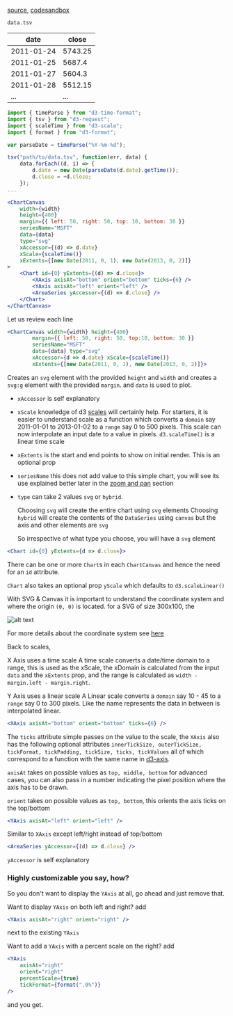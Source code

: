 [source](https://github.com/kossidts/react-stockcharts/blob/master/docs/lib/charts/AreaChart.js), [codesandbox](https://codesandbox.io/s/github/rrag/react-stockcharts-examples2/tree/master/examples/AreaChart)

`data.tsv`

| date       | close   |
| ---------- | ------- |
| 2011-01-24 | 5743.25 |
| 2011-01-25 | 5687.4  |
| 2011-01-27 | 5604.3  |
| 2011-01-28 | 5512.15 |
| ...        | ...     |

```js
import { timeParse } from "d3-time-format";
import { tsv } from "d3-request";
import { scaleTime } from "d3-scale";
import { format } from "d3-format";

var parseDate = timeParse("%Y-%m-%d");

tsv("path/to/data.tsv", function(err, data) {
	data.forEach((d, i) => {
		d.date = new Date(parseDate(d.date).getTime());
		d.close = +d.close;
	});
...
```

```jsx
<ChartCanvas
    width={width}
    height={400}
    margin={{ left: 50, right: 50, top: 10, bottom: 30 }}
    seriesName="MSFT"
    data={data}
    type="svg"
    xAccessor={(d) => d.date}
    xScale={scaleTime()}
    xExtents={[new Date(2011, 0, 1), new Date(2013, 0, 2)]}
>
    <Chart id={0} yExtents={(d) => d.close}>
        <XAxis axisAt="bottom" orient="bottom" ticks={6} />
        <YAxis axisAt="left" orient="left" />
        <AreaSeries yAccessor={(d) => d.close} />
    </Chart>
</ChartCanvas>
```

Let us review each line

```jsx
<ChartCanvas width={width} height={400}
		margin={{ left: 50, right: 50, top:10, bottom: 30 }}
		seriesName="MSFT"
		data={data} type="svg"
		xAccessor={d => d.date} xScale={scaleTime()}
		xExtents={[new Date(2011, 0, 1), new Date(2013, 0, 2)]}>
```

Creates an `svg` element with the provided `height` and `width` and creates a `svg:g` element with the provided `margin`. and `data` is used to plot.

-   `xAccessor` is self explanatory
-   `xScale` knowledge of d3 [scales](https://github.com/mbostock/d3/wiki/Scales) will certainly help. For starters, it is easier to understand scale as a function which converts a `domain` say 2011-01-01 to 2013-01-02 to a `range` say 0 to 500 pixels. This scale can now interpolate an input date to a value in pixels. `d3.scaleTime()` is a linear time scale
-   `xExtents` is the start and end points to show on initial render. This is an optional prop
-   `seriesName` this does not add value to this simple chart, you will see its use explained better later in the [zoom and pan](#/zoom_and_pan) section
-   `type` can take 2 values `svg` or `hybrid`.

    Choosing `svg` will create the entire chart using `svg` elements
    Choosing `hybrid` will create the contents of the `DataSeries` using `canvas` but the axis and other elements are `svg`

    So irrespective of what type you choose, you will have a `svg` element

```jsx
<Chart id={0} yExtents={d => d.close}>
```

There can be one or more `Chart`s in each `ChartCanvas` and hence the need for an `id` attribute.

`Chart` also takes an optional prop `yScale` which defaults to `d3.scaleLinear()`

With SVG & Canvas it is important to understand the coordinate system and where the origin `(0, 0)` is located. for a SVG of size 300x100, the

![alt text](http://www.w3.org/TR/SVG/images/coords/InitialCoords.png "SVG/Canvas coordinate system")

For more details about the coordinate system see [here](http://www.w3.org/TR/SVG/coords.js)

Back to scales,

X Axis uses a time scale
A time scale converts a date/time domain to a range, this is used as the xScale, the xDomain is calculated from the input `data` and the `xExtents` prop, and the range is calculated as `width - margin.left - margin.right`.

Y Axis uses a linear scale
A Linear scale converts a `domain` say 10 - 45 to a `range` say 0 to 300 pixels. Like the name represents the data in between is interpolated linear.

```jsx
<XAxis axisAt="bottom" orient="bottom" ticks={6} />
```

The `ticks` attribute simple passes on the value to the scale, the `XAxis` also has the following optional attributes `innerTickSize, outerTickSize, tickFormat, tickPadding, tickSize, ticks, tickValues` all of which correspond to a function with the same name in [d3-axis](https://github.com/d3/d3-axis).

`axisAt` takes on possible values as `top, middle, bottom` for advanced cases, you can also pass in a number indicating the pixel position where the axis has to be drawn.

`orient` takes on possible values as `top, bottom`, this orients the axis ticks on the top/bottom

```jsx
<YAxis axisAt="left" orient="left" />
```

Similar to `XAxis` except left/right instead of top/bottom

```jsx
<AreaSeries yAccessor={(d) => d.close} />
```

`yAccessor` is self explanatory

### Highly customizable you say, how?

So you don't want to display the `YAxis` at all, go ahead and just remove that.

Want to display `YAxis` on both left and right? add

```jsx
<YAxis axisAt="right" orient="right" />
```

next to the existing `YAxis`

Want to add a `YAxis` with a percent scale on the right? add

```jsx
<YAxis
    axisAt="right"
    orient="right"
    percentScale={true}
    tickFormat={format(".0%")}
/>
```

and you get.
